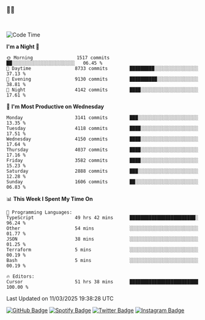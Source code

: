 ### 🤙🍺

<!-- <a href="https://github-readme-stats.vercel.app/api?username=hzak2xx&count_private=true&show_icons=true&theme=dracula">
  <img align="center" src="https://github-readme-stats.vercel.app/api?username=hzak2xx&count_private=true&show_icons=true&theme=dracula" />
</a>
</br> -->
</br>

<!--START_SECTION:waka-->
![Code Time](http://img.shields.io/badge/Code%20Time-3%2C904%20hrs%2056%20mins-blue)

**I'm a Night 🦉** 

```text
🌞 Morning                1517 commits        ██░░░░░░░░░░░░░░░░░░░░░░░   06.45 % 
🌆 Daytime                8733 commits        █████████░░░░░░░░░░░░░░░░   37.13 % 
🌃 Evening                9130 commits        ██████████░░░░░░░░░░░░░░░   38.81 % 
🌙 Night                  4142 commits        ████░░░░░░░░░░░░░░░░░░░░░   17.61 % 
```
📅 **I'm Most Productive on Wednesday** 

```text
Monday                   3141 commits        ███░░░░░░░░░░░░░░░░░░░░░░   13.35 % 
Tuesday                  4118 commits        ████░░░░░░░░░░░░░░░░░░░░░   17.51 % 
Wednesday                4150 commits        ████░░░░░░░░░░░░░░░░░░░░░   17.64 % 
Thursday                 4037 commits        ████░░░░░░░░░░░░░░░░░░░░░   17.16 % 
Friday                   3582 commits        ████░░░░░░░░░░░░░░░░░░░░░   15.23 % 
Saturday                 2888 commits        ███░░░░░░░░░░░░░░░░░░░░░░   12.28 % 
Sunday                   1606 commits        ██░░░░░░░░░░░░░░░░░░░░░░░   06.83 % 
```


📊 **This Week I Spent My Time On** 

```text
💬 Programming Languages: 
TypeScript               49 hrs 42 mins      ████████████████████████░   96.24 % 
Other                    54 mins             ░░░░░░░░░░░░░░░░░░░░░░░░░   01.77 % 
JSON                     38 mins             ░░░░░░░░░░░░░░░░░░░░░░░░░   01.25 % 
Terraform                5 mins              ░░░░░░░░░░░░░░░░░░░░░░░░░   00.19 % 
Bash                     5 mins              ░░░░░░░░░░░░░░░░░░░░░░░░░   00.19 % 

🔥 Editors: 
Cursor                   51 hrs 38 mins      █████████████████████████   100.00 % 
```


 Last Updated on 11/03/2025 19:38:28 UTC
<!--END_SECTION:waka-->

[![GitHub Badge](https://img.shields.io/badge/GitHub-100000?style=for-the-badge&logo=github&logoColor=white)](https://github.com/hzak2xx)
[![Spotify Badge](https://img.shields.io/badge/Spotify-1ED760?&style=for-the-badge&logo=spotify&logoColor=white)](https://open.spotify.com/user/uf90s6sbbh75a1mt44clkhkvf)
[![Twitter Badge](https://img.shields.io/badge/Twitter-1DA1F2?style=for-the-badge&logo=twitter&logoColor=white)](https://twitter.com/hzak2xx)
[![Instagram Badge](https://img.shields.io/badge/Instagram-E4405F?style=for-the-badge&logo=instagram&logoColor=white)](https://www.instagram.com/hzak2xx/)
